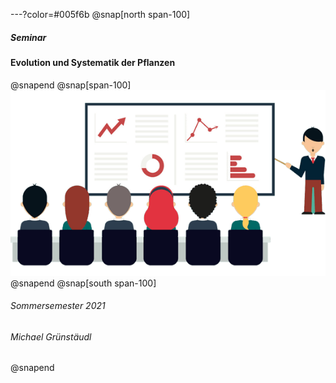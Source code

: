 ---?color=#005f6b
@snap[north span-100]
##### Seminar 
#### Evolution und Systematik der Pflanzen
@snapend
@snap[span-100]
![IMAGE](assets/img/presentation.png)
@snapend
@snap[south span-100]
###### Sommersemester 2021
###### Michael Grünstäudl
@snapend

